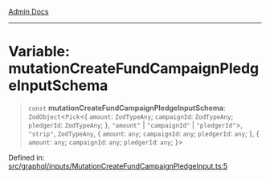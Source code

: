 [Admin Docs](/)

***

# Variable: mutationCreateFundCampaignPledgeInputSchema

> `const` **mutationCreateFundCampaignPledgeInputSchema**: `ZodObject`\<`Pick`\<\{ `amount`: `ZodTypeAny`; `campaignId`: `ZodTypeAny`; `pledgerId`: `ZodTypeAny`; \}, `"amount"` \| `"campaignId"` \| `"pledgerId"`\>, `"strip"`, `ZodTypeAny`, \{ `amount`: `any`; `campaignId`: `any`; `pledgerId`: `any`; \}, \{ `amount`: `any`; `campaignId`: `any`; `pledgerId`: `any`; \}\>

Defined in: [src/graphql/inputs/MutationCreateFundCampaignPledgeInput.ts:5](https://github.com/PurnenduMIshra129th/talawa-api/blob/dd95e2d2302936a5436289a9e626f7f4e2b14e02/src/graphql/inputs/MutationCreateFundCampaignPledgeInput.ts#L5)

